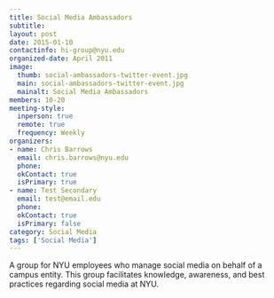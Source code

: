 ```yaml
---
title: Social Media Ambassadors
subtitle:
layout: post
date: 2015-01-10
contactinfo: hi-group@nyu.edu
organized-date: April 2011
image:
  thumb: social-ambassadors-twitter-event.jpg
  main: social-ambassadors-twitter-event.jpg
  mainalt: Social Media Ambassadors
members: 10-20
meeting-style:
  inperson: true
  remote: true
  frequency: Weekly
organizers:
- name: Chris Barrows
  email: chris.barrows@nyu.edu
  phone:
  okContact: true
  isPrimary: true
- name: Test Secondary
  email: test@email.edu
  phone:
  okContact: true
  isPrimary: false
category: Social Media
tags: ['Social Media']
---
```


A group for NYU employees who manage social media on behalf of a campus entity. This group facilitates knowledge, awareness, and best practices regarding social media at NYU.
